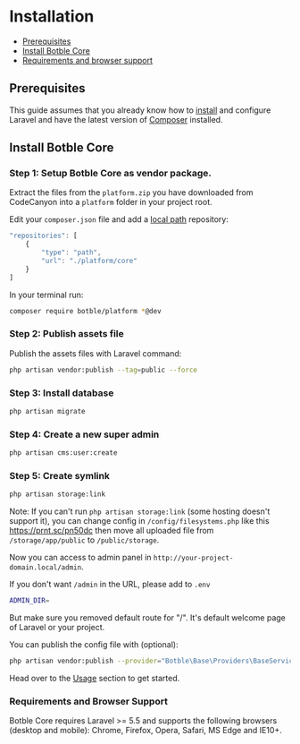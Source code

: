# Installation

- [Prerequisites](#prerequisites)
- [Install Botble Core](#install-botble-core)
- [Requirements and browser support](#requirements-and-browser-support)

## Prerequisites

This guide assumes that you already know how to [install](https://laravel.com/docs/5.5/installation) and configure Laravel and have the latest version of [Composer](https://getcomposer.org/) installed.

## Install Botble Core

### Step 1: Setup Botble Core as vendor package.

Extract the files from the `platform.zip` you have downloaded from CodeCanyon into a `platform` folder in your project root.

Edit your `composer.json` file and add a [local path](https://getcomposer.org/doc/05-repositories.md#path) repository:

```javascript
"repositories": [
    {
        "type": "path",
        "url": "./platform/core"
    }
]
```

In your terminal run:

```bash
composer require botble/platform *@dev
```

### Step 2: Publish assets file

Publish the assets files with Laravel command:

```bash
php artisan vendor:publish --tag=public --force
```

### Step 3: Install database

```bash
php artisan migrate
```

### Step 4: Create a new super admin

```bash
php artisan cms:user:create
```

### Step 5: Create symlink

```bash
php artisan storage:link
```

Note: If you can't run `php artisan storage:link` (some hosting doesn't support it), you can change config
in `/config/filesystems.php` like this https://prnt.sc/pn50dc then move all uploaded file from `/storage/app/public` to `/public/storage`.

Now you can access to admin panel in `http://your-project-domain.local/admin`.

If you don't want `/admin` in the URL, please add to `.env`

```bash
ADMIN_DIR=
```

But make sure you removed default route for "/". It's default welcome page of Laravel or your project.

You can publish the config file with (optional):

```bash
php artisan vendor:publish --provider="Botble\Base\Providers\BaseServiceProvider" --tag=config
```

Head over to the [Usage](usage.md) section to get started.

### Requirements and Browser Support

Botble Core requires Laravel >= 5.5 and supports the following browsers (desktop and mobile): Chrome, Firefox, Opera, Safari, MS Edge and IE10+.

<style>.docs-content ol { padding-left: 20px; }</style>
